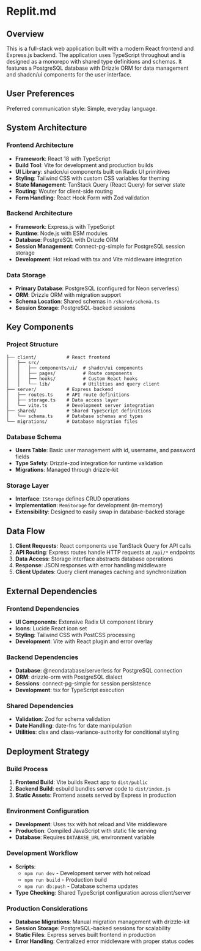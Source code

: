 # Replit.md

## Overview

This is a full-stack web application built with a modern React frontend and Express.js backend. The application uses TypeScript throughout and is designed as a monorepo with shared type definitions and schemas. It features a PostgreSQL database with Drizzle ORM for data management and shadcn/ui components for the user interface.

## User Preferences

Preferred communication style: Simple, everyday language.

## System Architecture

### Frontend Architecture
- **Framework**: React 18 with TypeScript
- **Build Tool**: Vite for development and production builds
- **UI Library**: shadcn/ui components built on Radix UI primitives
- **Styling**: Tailwind CSS with custom CSS variables for theming
- **State Management**: TanStack Query (React Query) for server state
- **Routing**: Wouter for client-side routing
- **Form Handling**: React Hook Form with Zod validation

### Backend Architecture
- **Framework**: Express.js with TypeScript
- **Runtime**: Node.js with ESM modules
- **Database**: PostgreSQL with Drizzle ORM
- **Session Management**: Connect-pg-simple for PostgreSQL session storage
- **Development**: Hot reload with tsx and Vite middleware integration

### Data Storage
- **Primary Database**: PostgreSQL (configured for Neon serverless)
- **ORM**: Drizzle ORM with migration support
- **Schema Location**: Shared schemas in `/shared/schema.ts`
- **Session Storage**: PostgreSQL-backed sessions

## Key Components

### Project Structure
```
├── client/           # React frontend
│   ├── src/
│   │   ├── components/ui/  # shadcn/ui components
│   │   ├── pages/          # Route components
│   │   ├── hooks/          # Custom React hooks
│   │   └── lib/            # Utilities and query client
├── server/           # Express backend
│   ├── routes.ts     # API route definitions
│   ├── storage.ts    # Data access layer
│   └── vite.ts       # Development server integration
├── shared/           # Shared TypeScript definitions
│   └── schema.ts     # Database schemas and types
└── migrations/       # Database migration files
```

### Database Schema
- **Users Table**: Basic user management with id, username, and password fields
- **Type Safety**: Drizzle-zod integration for runtime validation
- **Migrations**: Managed through drizzle-kit

### Storage Layer
- **Interface**: `IStorage` defines CRUD operations
- **Implementation**: `MemStorage` for development (in-memory)
- **Extensibility**: Designed to easily swap in database-backed storage

## Data Flow

1. **Client Requests**: React components use TanStack Query for API calls
2. **API Routing**: Express routes handle HTTP requests at `/api/*` endpoints
3. **Data Access**: Storage interface abstracts database operations
4. **Response**: JSON responses with error handling middleware
5. **Client Updates**: Query client manages caching and synchronization

## External Dependencies

### Frontend Dependencies
- **UI Components**: Extensive Radix UI component library
- **Icons**: Lucide React icon set
- **Styling**: Tailwind CSS with PostCSS processing
- **Development**: Vite with React plugin and error overlay

### Backend Dependencies
- **Database**: @neondatabase/serverless for PostgreSQL connection
- **ORM**: drizzle-orm with PostgreSQL dialect
- **Sessions**: connect-pg-simple for session persistence
- **Development**: tsx for TypeScript execution

### Shared Dependencies
- **Validation**: Zod for schema validation
- **Date Handling**: date-fns for date manipulation
- **Utilities**: clsx and class-variance-authority for conditional styling

## Deployment Strategy

### Build Process
1. **Frontend Build**: Vite builds React app to `dist/public`
2. **Backend Build**: esbuild bundles server code to `dist/index.js`
3. **Static Assets**: Frontend assets served by Express in production

### Environment Configuration
- **Development**: Uses tsx with hot reload and Vite middleware
- **Production**: Compiled JavaScript with static file serving
- **Database**: Requires `DATABASE_URL` environment variable

### Development Workflow
- **Scripts**: 
  - `npm run dev` - Development server with hot reload
  - `npm run build` - Production build
  - `npm run db:push` - Database schema updates
- **Type Checking**: Shared TypeScript configuration across client/server

### Production Considerations
- **Database Migrations**: Manual migration management with drizzle-kit
- **Session Storage**: PostgreSQL-backed sessions for scalability
- **Static Files**: Express serves built frontend in production
- **Error Handling**: Centralized error middleware with proper status codes